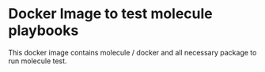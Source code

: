 
# Docker Image to test molecule playbooks

This docker image contains molecule / docker and all necessary package to run molecule test.
